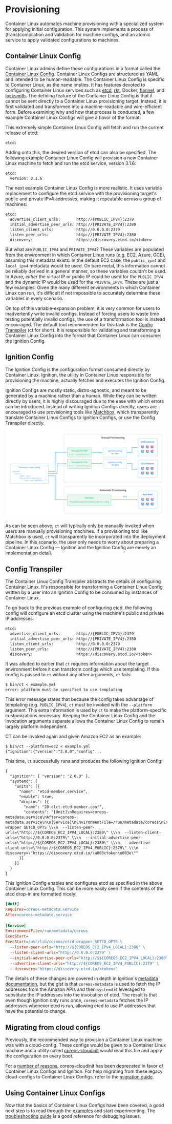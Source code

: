 # Provisioning

Container Linux automates machine provisioning with a specialized system for applying initial configuration. This system implements a process of (trans)compilation and validation for machine configs, and an atomic service to apply validated configurations to machines.

## Container Linux Config

Container Linux admins define these configurations in a format called the [Container Linux Config][clc]. Container Linux Configs are structured as YAML and intended to be human-readable. The Container Linux Config is specific to Container Linux, as the name implies. It has features devoted to configuring Container Linux services such as [etcd][etcd], [rkt][rkt], Docker, [flannel][flannel], and [locksmith][locksmith]. The defining feature of the Container Linux Config is that it cannot be sent directly to a Container Linux provisioning target. Instead, it is first validated and transformed into a machine-readable and wire-efficient form. Before examining why and how that process is conducted, a few example Container Linux Configs will give a flavor of the format:

This extremely simple Container Linux Config will fetch and run the current release of etcd:

```container-linux-config:norender
etcd:
```

Adding onto this, the desired version of etcd can also be specified. The following example Container Linux Config will provision a new Container Linux machine to fetch and run the etcd service, version 3.1.6:

```container-linux-config:norender
etcd:
  version: 3.1.6
```

The next example Container Linux Config is more realistic. It uses variable replacement to configure the etcd service with the provisioning target's public and private IPv4 addresses, making it repeatable across a group of machines:

```container-linux-config:norender
etcd:
  advertise_client_urls:       http://{PUBLIC_IPV4}:2379
  initial_advertise_peer_urls: http://{PRIVATE_IPV4}:2380
  listen_client_urls:          http://0.0.0.0:2379
  listen_peer_urls:            http://{PRIVATE_IPV4}:2380
  discovery:                   https://discovery.etcd.io/<token>
```

But what are `PUBLIC_IPV4` and `PRIVATE_IPV4`? These variables are populated from the environment in which Container Linux runs (e.g. EC2, Azure, GCE), assuming this metadata exists. In the default EC2 case, the `public_ipv4` and `local_ipv4` metadata would be used. On bare metal, this information cannot be reliably derived in a general manner, so these variables couldn't be used. In Azure, *either* the virtual IP or public IP could be used for the `PUBLIC_IPV4` and the dynamic IP would be used for the `PRIVATE_IPV4`. These are just a few examples. Given the many different environments in which Container Linux can run, it's difficult if not impossible to accurately determine these variables in every scenario.

On top of this variable-expansion problem, it is very common for users to inadvertently write invalid configs. Instead of forcing users to waste time testing potentially invalid configs, the use of a transformation tool is instead encouraged. The default tool recommended for this task is the [Config Transpiler][ct] (ct for short). It is responsible for validating and transforming a Container Linux Config into the format that Container Linux can consume: the Ignition Config.

## Ignition Config

The Ignition Config is the configuration format consumed directly by Container Linux. Ignition, the utility in Container Linux responsible for provisioning the machine, actually fetches and executes the Ignition Config.

Ignition Configs are mostly static, distro-agnostic, and meant to be generated by a machine rather than a human. While they can be written directly by users, it is highly discouraged due to the ease with which errors can be introduced. Instead of writing Ignition Configs directly, users are encouraged to use provisioning tools like [Matchbox][matchbox], which transparently translate Container Linux Configs to Ignition Configs, or use the Config Transpiler directly.

![visual overview of the alternate ct workflows](img/ct-workflow.svg)

As can be seen above, `ct` will typically only be manually invoked when users are manually provisioning machines. If a provisioning tool like Matchbox is used, `ct` will transparently be incorporated into the deployment pipeline. In this scenario, the user only needs to worry about preparing a Container Linux Config &mdash; Ignition and the Ignition Config are merely an implementation detail.

## Config Transpiler

The Container Linux Config Transpiler abstracts the details of configuring Container Linux. It's responsible for transforming a Container Linux Config written by a user into an Ignition Config to be consumed by instances of Container Linux.

To go back to the previous example of configuring etcd, the following config will configure an etcd cluster using the machine's public and private IP addresses:

```container-linux-config:norender
etcd:
  advertise_client_urls:       http://{PUBLIC_IPV4}:2379
  initial_advertise_peer_urls: http://{PRIVATE_IPV4}:2380
  listen_client_urls:          http://0.0.0.0:2379
  listen_peer_urls:            http://{PRIVATE_IPV4}:2380
  discovery:                   https://discovery.etcd.io/<token>
```

It was alluded to earlier that `ct` requires information about the target environment before it can transform configs which use templating. If this config is passed to `ct` without any other arguments, `ct` fails:

```
$ bin/ct < example.yml
error: platform must be specified to use templating
```

This error message states that because the config takes advantage of templating (e.g. `PUBLIC_IPV4`), `ct` must be invoked with the `--platform` argument. This extra information is used by `ct` to make the platform-specific customizations necessary. Keeping the Container Linux Config and the invocation arguments separate allows the Container Linux Config to remain largely platform independent.

CT can be invoked again and given Amazon EC2 as an example:

```
$ bin/ct --platform=ec2 < example.yml
{"ignition":{"version":"2.0.0","config"...
```

This time, `ct` successfully runs and produces the following Ignition Config:

```ignition-config
{
  "ignition": { "version": "2.0.0" },
  "systemd": {
    "units": [{
      "name": "etcd-member.service",
      "enable": true,
      "dropins": [{
        "name": "20-clct-etcd-member.conf",
        "contents": "[Unit]\nRequires=coreos-metadata.service\nAfter=coreos-metadata.service\n\n[Service]\nEnvironmentFile=/run/metadata/coreos\nExecStart=\nExecStart=/usr/lib/coreos/etcd-wrapper $ETCD_OPTS \\\n  --listen-peer-urls=\"http://${COREOS_EC2_IPV4_LOCAL}:2380\" \\\n  --listen-client-urls=\"http://0.0.0.0:2379\" \\\n  --initial-advertise-peer-urls=\"http://${COREOS_EC2_IPV4_LOCAL}:2380\" \\\n  --advertise-client-urls=\"http://${COREOS_EC2_IPV4_PUBLIC}:2379\" \\\n  --discovery=\"https://discovery.etcd.io/\u003ctoken\u003e\""
      }]
    }]
  }
}
```

This Ignition Config enables and configures etcd as specified in the above Container Linux Config. This can be more easily seen if the contents of the etcd drop-in are formatted nicely:

```ini
[Unit]
Requires=coreos-metadata.service
After=coreos-metadata.service

[Service]
EnvironmentFile=/run/metadata/coreos
ExecStart=
ExecStart=/usr/lib/coreos/etcd-wrapper $ETCD_OPTS \
  --listen-peer-urls="http://${COREOS_EC2_IPV4_LOCAL}:2380" \
  --listen-client-urls="http://0.0.0.0:2379" \
  --initial-advertise-peer-urls="http://$${COREOS_EC2_IPV4_LOCAL}:2380" \
  --advertise-client-urls="http://${COREOS_EC2_IPV4_PUBLIC}:2379" \
  --discovery="https://discovery.etcd.io/<token>"
```

The details of these changes are covered in depth in Ignition's [metadata documentation][metadata], but the gist is that `coreos-metadata` is used to fetch the IP addresses from the Amazon APIs and then `systemd` is leveraged to substitute the IP addresses into the invocation of etcd. The result is that even though Ignition only runs once, `coreos-metadata` fetches the IP addresses whenever etcd is run, allowing etcd to use IP addresses that have the potential to change.

## Migrating from cloud configs

Previously, the recommended way to provision a Container Linux machine was with a cloud-config. These configs would be given to a Container Linux machine and a utility called [coreos-cloudinit][cloudinit] would read this file and apply the configuration on every boot.

For a [number of reasons][vs], coreos-cloudinit has been deprecated in favor of Container Linux Configs and Ignition. For help migrating from these legacy cloud-configs to Container Linux Configs, refer to the [migration guide][migrating].


## Using Container Linux Configs

Now that the basics of Container Linux Configs have been covered, a good next step is to read through the [examples][examples] and start experimenting. The [troubleshooting guide][troubleshooting] is a good reference for debugging issues.

[clc]: https://github.com/coreos/container-linux-config-transpiler/blob/master/doc/configuration.md
[cloudinit]: https://github.com/coreos/coreos-cloudinit
[ct]: https://github.com/coreos/container-linux-config-transpiler/blob/master/doc/overview.md
[etcd]: https://github.com/coreos/etcd
[examples]: https://github.com/coreos/container-linux-config-transpiler/blob/master/doc/examples.md
[flannel]: https://github.com/coreos/flannel
[locksmith]: https://github.com/coreos/locksmith
[matchbox]: https://github.com/coreos/matchbox
[metadata]: ../ignition/metadata.md
[migrating]: migrating-to-clcs.md
[rkt]: https://github.com/rkt/rkt
[troubleshooting]: https://github.com/coreos/ignition/blob/master/doc/getting-started.md#troubleshooting
[vs]: ../ignition/what-is-ignition.md#ignition-vs-coreos-cloudinit
